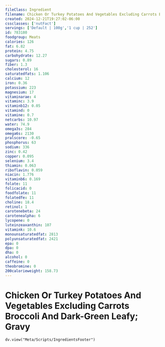 ```yaml
---
fileClass: Ingredient
filename: Chicken Or Turkey Potatoes And Vegetables Excluding Carrots Broccoli And Dark-Green Leafy; Gravy
created: 2024-12-21T19:27:02-06:00
cssclasses: ['nutFact']
servings: ['Default | 100g','1 cup | 252']
id: 783180
foodgroup: Meats
calories: 126
fat: 6.82
protein: 4.75
carbohydrate: 12.27
sugars: 0.89
fiber: 1.3
cholesterol: 16
saturatedfats: 1.106
calcium: 12
iron: 0.36
potassium: 223
magnesium: 17
vitaminarae: 4
vitaminc: 3.9
vitaminb12: 0.05
vitamind: 0
vitamine: 0.7
netcarbs: 10.97
water: 74.9
omega3s: 284
omega6s: 2130
pralscore: -0.65
phosphorus: 63
sodium: 336
zinc: 0.42
copper: 0.095
selenium: 3.4
thiamin: 0.063
riboflavin: 0.059
niacin: 1.776
vitaminb6: 0.169
folate: 11
folicacid: 0
foodfolate: 11
folatedfe: 11
choline: 18.4
retinol: 1
carotenebeta: 24
carotenealpha: 6
lycopene: 0
luteinzeaxanthin: 107
vitamink: 10.6
monounsaturatedfat: 2813
polyunsaturatedfat: 2421
epa: 0
dpa: 0
dha: 0
alcohol: 0
caffeine: 0
theobromine: 0
200calorieweight: 158.73
---
```


# Chicken Or Turkey Potatoes And Vegetables Excluding Carrots Broccoli And Dark-Green Leafy; Gravy

```dataviewjs
dv.view("Meta/Scripts/IngredientsFooter")
```